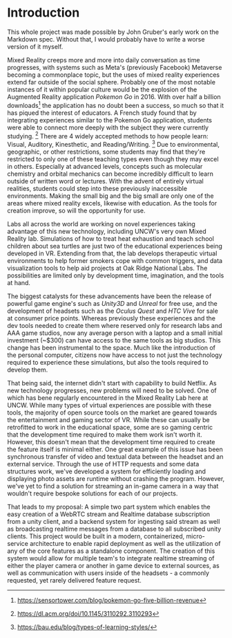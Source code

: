 # Introduction

This whole project was made possible by John Gruber's early work on the Markdown spec. Without that, I would probably have to write a worse version of it myself.

Mixed Reality creeps more and more into daily conversation as time progresses, with systems such as Meta's (previously Facebook) Metaverse becoming a commonplace topic, but the uses of mixed reality experiences extend far outside of the social sphere. Probably one of the most notable instances of it within popular culture would be the explosion of the Augmented Reality application _Pokemon Go_ in 2016. With over half a billion downloads[^PGoStat] the application has no doubt been a success, so much so that it has piqued the interest of educators. A French study found that by integrating experiences similar to the Pokemon Go application, students were able to connect more deeply with the subject they were currently studying. [^PGoStudy] There are 4 widely accepted methods to how people learn: Visual, Auditory, Kinesthetic, and Reading/Writing. [^4TypesOfLearning] Due to environmental, geographic, or other restrictions, some students may find that they're restricted to only one of these teaching types even though they may excel in others. Especially at advanced levels, concepts such as molecular chemistry and orbital mechanics can become incredibly difficult to learn outside of written word or lectures. With the advent of entirely virtual realities, students could step into these previously inaccessible environments. Making the small big and the big small are only one of the areas where mixed reality excels, likewise with education. As the tools for creation improve, so will the opportunity for use. 

Labs all across the world are working on novel experiences taking advantage of this new technology, including UNCW's very own Mixed Reality lab. Simulations of how to treat heat exhaustion and teach school children about sea turtles are just two of the educational experiences being developed in VR. Extending from that, the lab develops therapeutic virtual environments to help former smokers cope with common triggers, and data visualization tools to help aid projects at Oak Ridge National Labs. The possibilities are limited only by development time, imagination, and the tools at hand.

The biggest catalysts for these advancements have been the release of powerful game engine's such as _Unity3D_ and _Unreal_ for free use, and the development of headsets such as the _Oculus Quest_ and _HTC Vive_ for sale at consumer price points. Whereas previously these experiences and the dev tools needed to create them where reserved only for research labs and AAA game studios, now any average person with a laptop and a small initial investment (~$300) can have access to the same tools as big studios. This change has been instrumental to the space. Much like the introduction of the personal computer, citizens now have access to not just the technology required to experience these simulations, but also the tools required to develop them.


That being said, the internet didn't start with capability to build Netflix. As new technology progresses, new problems will need to be solved. One of which has bene regularly encountered in the Mixed Reality Lab here at UNCW. While many types of virtual experiences are possible with these tools, the majority of open source tools on the market are geared towards the entertainment and gaming sector of VR. While these can usually be retrofitted to work in the educational space, some are so gaming centric that the development time required to make them work isn't worth it. However, this doesn't mean that the development time required to create the feature itself is minimal either. One great example of this issue has been synchronous transfer of video and textual data between the headset and an external service. Through the use of HTTP requests and some data structures work, we've developed a system for efficiently loading and displaying photo assets are runtime without crashing the program. However, we've yet to find a solution for streaming an in-game camera in a way that wouldn't require bespoke solutions for each of our projects. 

That leads to my proposal: A simple two part system which enables the easy creation of a WebRTC stream and Realtime database subscription from a unity client, and a backend system for ingesting said stream as well as broadcasting realtime messages from a database to all subscribed unity clients. This project would be built in a modern, containerized, micro-service architecture to enable rapid deployment as well as the utilization of any of the core features as a standalone component. The creation of this system would allow for multiple team's to integrate realtime streaming of either the player camera or another in game device to external sources, as well as communication with users inside of the headsets - a commonly requested, yet rarely delivered feature request.
            
            
[^PGoStat]: https://sensortower.com/blog/pokemon-go-five-billion-revenue
[^PGoStudy]: https://dl.acm.org/doi/10.1145/3110292.3110293 
[^4TypesOfLearning]: https://bau.edu/blog/types-of-learning-styles/
